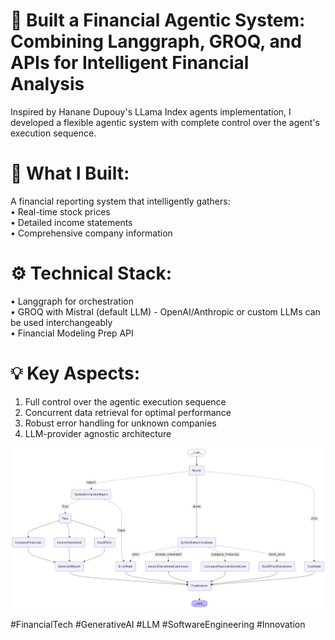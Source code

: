 # 🔧 Built a Financial Agentic System: Combining Langgraph, GROQ, and APIs for Intelligent Financial Analysis

Inspired by Hanane Dupouy's LLama Index agents implementation, I developed a flexible agentic system with complete control over the agent's execution sequence.

# 🎯 What I Built:
A financial reporting system that intelligently gathers:  
• Real-time stock prices  
• Detailed income statements  
• Comprehensive company information 

# ⚙️ Technical Stack:
• Langgraph for orchestration  
• GROQ with Mistral (default LLM) - OpenAI/Anthropic or custom LLMs can be used interchangeably  
• Financial Modeling Prep API

# 💡 Key Aspects:
1. Full control over the agentic execution sequence
2. Concurrent data retrieval for optimal performance
3. Robust error handling for unknown companies
4. LLM-provider agnostic architecture

![graphical representation of agentic flow](financial_asstant_graph.png)

#FinancialTech #GenerativeAI #LLM #SoftwareEngineering #Innovation